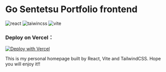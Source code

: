# Go Sentetsu Portfolio frontend

![react](https://img.shields.io/badge/React-17.0.0-61DAFB?style=flat-square&logo=react) ![taiwincss](https://img.shields.io/badge/TailwindCSS-2.2.7-38b2ac?style=flat-square&logo=tailwindcss) ![vite](https://img.shields.io/badge/Vite.js-2.5.0-646CFF?style=flat-square&logo=vite)

### Deploy on Vercel：

[![Deploy with Vercel](https://vercel.com/button)](https://vercel.com/new/clone?repository-url=https%3A%2F%2Fgithub.com%2Fgosentetsu%2Fportfolio)

This is my personal homepage built by React, Vite and TailwindCSS.
Hope you will enjoy it!!
